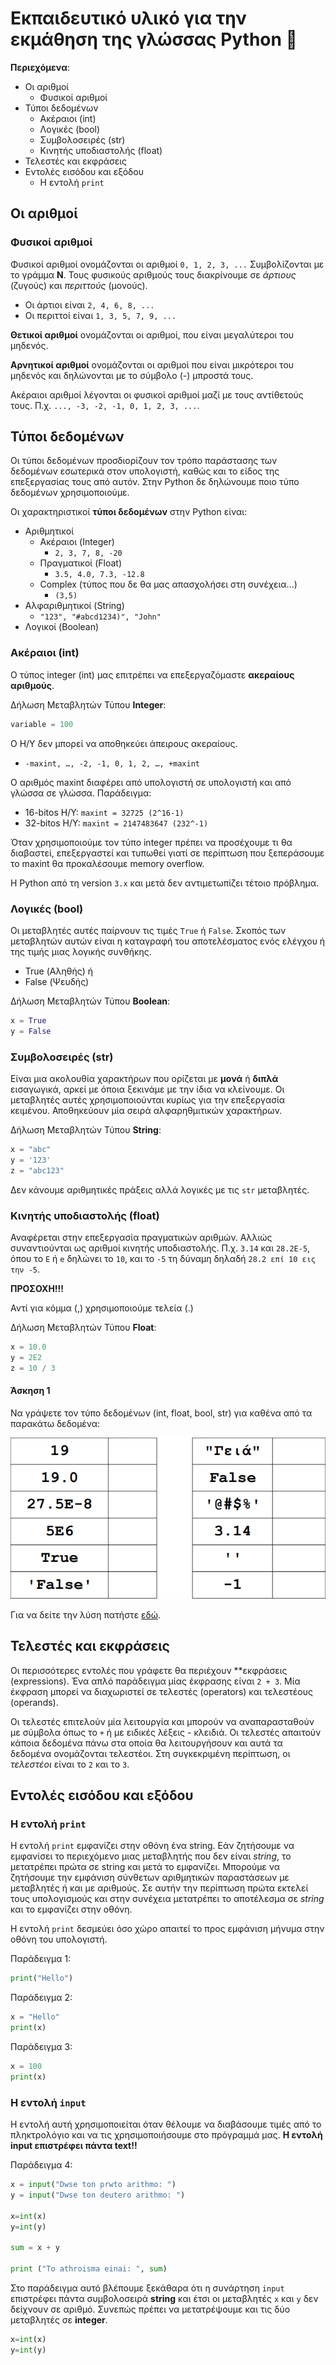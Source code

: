 # Εκπαιδευτικό υλικό για την εκμάθηση της γλώσσας Python 🐍

**Περιεχόμενα**:

- Οι αριθµοί
  - Φυσικοί αριθµοί
- Τύποι δεδομένων
  - Ακέραιοι (int)
  - Λογικές (bool)
  - Συμβολοσειρές (str)
  - Κινητής υποδιαστολής (float)
- Τελεστές και εκφράσεις
- Εντολές εισόδου και εξόδου
  - Η εντολή `print`

## Οι αριθµοί

### Φυσικοί αριθµοί

Φυσικοί αριθµοί ονοµάζονται οι αριθµοί `0, 1, 2, 3, ...` Συµβολίζονται µε το γράµµα **Ν**.
Τους φυσικούς αριθµούς τους διακρίνουµε σε *άρτιους* (ζυγούς) και *περιττούς* (µονούς).

- Οι άρτιοι είναι `2, 4, 6, 8, ...`
- Οι περιττοί είναι `1, 3, 5, 7, 9, ...`

**Θετικοί αριθµοί** ονοµάζονται οι αριθµοί, που είναι µεγαλύτεροι του µηδενός.

**Αρνητικοί αριθµοί** ονοµάζονται οι αριθµοί που είναι µικρότεροι του µηδενός και δηλώνονται µε το σύµβολο (-) µπροστά τους.

Ακέραιοι αριθµοί λέγονται οι φυσικοί αριθµοί µαζί µε τους αντίθετούς τους. Π.χ. `..., -3, -2, -1, 0, 1, 2, 3, ...`.

## Τύποι δεδομένων

Οι τύποι δεδομένων προσδιορίζουν τον τρόπο παράστασης των δεδομένων εσωτερικά στον υπολογιστή, καθώς και το είδος της επεξεργασίας τους από αυτόν. Στην Python δε δηλώνουμε ποιο τύπο δεδομένων χρησιμοποιούμε.

Οι χαρακτηριστικοί **τύποι δεδομένων** στην Python είναι:

- Αριθµητικοί
  - Ακέραιοι (Integer)
    - `2, 3, 7, 8, -20`
  - Πραγµατικοί (Float)
    - `3.5, 4.0, 7.3, -12.8`
  - Complex (τύπος που δε θα μας απασχολήσει στη συνέχεια...)
    - `(3,5)`
- Αλφαριθµητικοί (String)
  - `"123", "#abcd1234)", "John"`
- Λογικοί (Boolean)

### Ακέραιοι (int)

Ο τύπος integer (int) µας επιτρέπει να επεξεργαζόµαστε **ακεραίους αριθµούς**.

Δήλωση Μεταβλητών Τύπου **Integer**:

```python
variable = 100
```

Ο Η/Υ δεν µπορεί να αποθηκεύει άπειρους ακεραίους.

- `-maxint, …, -2, -1, 0, 1, 2, …, +maxint`

Ο αριθµός maxint διαφέρει από υπολογιστή σε υπολογιστή και από γλώσσα σε γλώσσα. Παράδειγµα:

- 16-bitos Η/Υ: `maxint = 32725 (2^16-1)`
- 32-bitos Η/Υ: `maxint = 2147483647 (232^-1)`

Όταν χρησιµοποιούµε τον τύπο integer πρέπει να προσέχουµε τι θα διαβαστεί, επεξεργαστεί και τυπωθεί γιατί σε περίπτωση που ξεπεράσουµε το maxint θα προκαλέσουµε memory overflow.

Η Python από τη version `3.x` και µετά δεν αντιµετωπίζει τέτοιο πρόβληµα.

### Λογικές (bool)

Οι µεταβλητές αυτές παίρνουν τις τιµές `True` ή `False`. Σκοπός των µεταβλητών αυτών είναι η καταγραφή του αποτελέσµατος
ενός ελέγχου ή της τιµής µιας λογικής συνθήκης.

- True (Αληθής) ή
- False (Ψευδής)

Δήλωση Μεταβλητών Τύπου **Boolean**:

```python
x = True
y = False
```

### Συμβολοσειρές (str)

Είναι μια ακολουθία χαρακτήρων που ορίζεται με **μονά** ή **διπλά** εισαγωγικά, αρκεί με όποια ξεκινάμε με την ίδια να κλείνουμε. Οι µεταβλητές αυτές χρησιµοποιούνται κυρίως για την επεξεργασία κειµένου. Αποθηκεύουν µία σειρά αλφαρηθµιτικών χαρακτήρων.

Δήλωση Μεταβλητών Τύπου **String**:

```python
x = "abc"
y = '123'
z = "abc123"
```

Δεν κάνουµε αριθµητικές πράξεις αλλά λογικές µε τις `str` µεταβλητές.

### Κινητής υποδιαστολής (float)

Αναφέρεται στην επεξεργασία πραγµατικών αριθµών. Αλλιώς συναντιούνται ως αριθµοί κινητής υποδιαστολής. Π.χ. `3.14` και `28.2E-5`, όπου το `E` ή `e` δηλώνει το `10`, και το `-5` τη
δύναμη δηλαδή `28.2 επί 10 εις την -5`.

**ΠΡΟΣΟΧΗ!!!**

Αντί για κόμμα (,) χρησιμοποιούμε τελεία (.)

Δήλωση Μεταβλητών Τύπου **Float**:

```python
x = 10.0
y = 2E2
z = 10 / 3
```

#### Άσκηση 1

Να γράψετε τον τύπο δεδομένων (int, float, bool, str) για καθένα από τα παρακάτω δεδομένα:

![Exercise 1](images/Exercise_1.PNG)

Για να δείτε την λύση πατήστε [εδώ](images/Exercise_1S.PNG).

## Τελεστές και εκφράσεις

Οι περισσότερες εντολές που γράφετε θα περιέχουν **εκφράσεις (expressions). Ένα απλό παράδειγμα μίας έκφρασης είναι `2 + 3`. Μία έκφραση μπορεί να διαχωριστεί σε τελεστές (operators) και τελεστέους (operands).

Οι τελεστές επιτελούν μία λειτουργία και μπορούν να αναπαρασταθούν με σύμβολα όπως το `+` ή με ειδικές λέξεις - κλειδιά. Οι τελεστές απαιτούν κάποια δεδομένα πάνω στα οποία θα λειτουργήσουν και αυτά τα δεδομένα ονομάζονται τελεστέοι. Στη συγκεκριμένη περίπτωση, οι *τελεστέοι* είναι το `2` και το `3`.

## Εντολές εισόδου και εξόδου

### Η εντολή `print`

Η εντολή `print` εμφανίζει στην οθόνη ένα string. Εάν ζητήσουμε να εμφανίσει το περιεχόμενο μιας μεταβλητής που δεν είναι *string*, το μετατρέπει πρώτα σε string και μετά το εμφανίζει. Μπορούμε να ζητήσουμε την εμφάνιση σύνθετων αριθμητικών παραστάσεων με μεταβλητές ή και με αριθμούς. Σε αυτήν την περίπτωση πρώτα εκτελεί τους υπολογισμούς και στην συνέχεια μετατρέπει το αποτέλεσμα σε *string* και το εμφανίζει στην οθόνη.

Η εντολή `print` δεσµεύει όσο χώρο απαιτεί το προς εµφάνιση µήνυµα στην οθόνη του υπολογιστή.

Παράδειγµα 1:

```python
print("Hello")
```

Παράδειγµα 2:

```python
x = "Hello"
print(x)
```

Παράδειγµα 3:

```python
x = 100
print(x)
```

### Η εντολή `input`

Η εντολή αυτή χρησιµοποιείται όταν θέλουµε να διαβάσουµε τιµές από το πληκτρολόγιο και να τις χρησιµοποιήσουµε στο πρόγραµµά µας. **Η εντολή input επιστρέφει πάντα text!!**

Παράδειγµα 4:

```python
x = input("Dwse ton prwto arithmo: ")
y = input("Dwse ton deutero arithmo: ")

x=int(x)
y=int(y)

sum = x + y

print ("To athroisma einai: ", sum)
```

Στο παράδειγμα αυτό βλέπουμε ξεκάθαρα ότι η συνάρτηση `input` επιστρέφει  πάντα συμβολοσειρά **string** και έτσι οι μεταβλητές `x` και `y` δεν δείχνουν σε αριθμό. Συνεπώς πρέπει να μετατρέψουμε και τις δύο μεταβλητές σε **integer**.

```python
x=int(x)
y=int(y)
```
